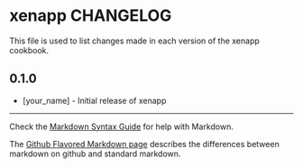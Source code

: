 xenapp CHANGELOG
================

This file is used to list changes made in each version of the xenapp cookbook.

0.1.0
-----
- [your_name] - Initial release of xenapp

- - -
Check the [Markdown Syntax Guide](http://daringfireball.net/projects/markdown/syntax) for help with Markdown.

The [Github Flavored Markdown page](http://github.github.com/github-flavored-markdown/) describes the differences between markdown on github and standard markdown.
